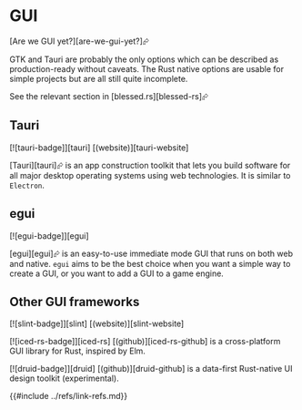 # GUI

[Are we GUI yet?][are-we-gui-yet?]⮳

GTK and Tauri are probably the only options which can be described as production-ready without caveats.
The Rust native options are usable for simple projects but are all still quite incomplete.

See the relevant section in [blessed.rs][blessed-rs]⮳

## Tauri

[![tauri-badge]][tauri]  [(website)][tauri-website]

[Tauri][tauri]⮳ is an app construction toolkit that lets you build software for all major desktop operating systems using web technologies. It is similar to `Electron`.

## egui

[![egui-badge]][egui]

[egui][egui]⮳ is an easy-to-use immediate mode GUI that runs on both web and native. `egui` aims to be the best choice when you want a simple way to create a GUI, or you want to add a GUI to a game engine.

## Other GUI frameworks

[![slint-badge]][slint] [(website)][slint-website]

[![iced-rs-badge]][iced-rs]  [(github)][iced-rs-github] is a cross-platform GUI library for Rust, inspired by Elm.

[![druid-badge]][druid] [(github)][druid-github] is a data-first Rust-native UI design toolkit (experimental).

{{#include ../refs/link-refs.md}}
